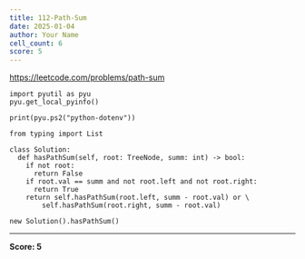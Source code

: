 ```yaml
---
title: 112-Path-Sum
date: 2025-01-04
author: Your Name
cell_count: 6
score: 5
---
```


https://leetcode.com/problems/path-sum


```
import pyutil as pyu
pyu.get_local_pyinfo()
```


```
print(pyu.ps2("python-dotenv"))
```


```
from typing import List
```


```
class Solution:
  def hasPathSum(self, root: TreeNode, summ: int) -> bool:
    if not root:
      return False
    if root.val == summ and not root.left and not root.right:
      return True
    return self.hasPathSum(root.left, summ - root.val) or \
        self.hasPathSum(root.right, summ - root.val)
```


```
new Solution().hasPathSum()
```


---
**Score: 5**
